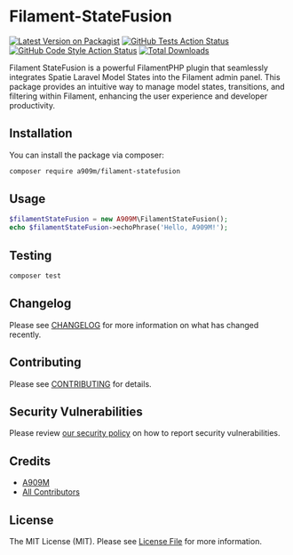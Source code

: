# Filament-StateFusion

[![Latest Version on Packagist](https://img.shields.io/packagist/v/a909m/filament-statefusion.svg?style=flat-square)](https://packagist.org/packages/a909m/filament-statefusion)
[![GitHub Tests Action Status](https://img.shields.io/github/actions/workflow/status/a909m/filament-statefusion/run-tests.yml?branch=main&label=tests&style=flat-square)](https://github.com/a909m/filament-statefusion/actions?query=workflow%3Arun-tests+branch%3Amain)
[![GitHub Code Style Action Status](https://img.shields.io/github/actions/workflow/status/a909m/filament-statefusion/fix-php-code-styling.yml?branch=main&label=code%20style&style=flat-square)](https://github.com/a909m/filament-statefusion/actions?query=workflow%3A"Fix+PHP+code+styling"+branch%3Amain)
[![Total Downloads](https://img.shields.io/packagist/dt/a909m/filament-statefusion.svg?style=flat-square)](https://packagist.org/packages/a909m/filament-statefusion)



Filament StateFusion is a powerful FilamentPHP plugin that seamlessly integrates Spatie Laravel Model States into the Filament admin panel. This package provides an intuitive way to manage model states, transitions, and filtering within Filament, enhancing the user experience and developer productivity.

## Installation

You can install the package via composer:

```bash
composer require a909m/filament-statefusion
```


## Usage

```php
$filamentStateFusion = new A909M\FilamentStateFusion();
echo $filamentStateFusion->echoPhrase('Hello, A909M!');
```

## Testing

```bash
composer test
```

## Changelog

Please see [CHANGELOG](CHANGELOG.md) for more information on what has changed recently.

## Contributing

Please see [CONTRIBUTING](.github/CONTRIBUTING.md) for details.

## Security Vulnerabilities

Please review [our security policy](../../security/policy) on how to report security vulnerabilities.

## Credits

- [A909M](https://github.com/A909M)
- [All Contributors](../../contributors)

## License

The MIT License (MIT). Please see [License File](LICENSE.md) for more information.
